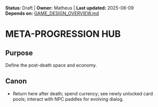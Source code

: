 <!-- AI-DIRECTIVE: Single source of truth. Keep this file self-contained.
If changing mechanics, update CORE_LOOP.md and CARDS_CATALOG.md references.
Never invent new mechanics not listed here without adding them to GAME_DESIGN_OVERVIEW.md and ROADMAP.md. -->

**Status:** Draft | **Owner:** Matheus | **Last updated:** 2025-08-09  
**Depends on:** [GAME_DESIGN_OVERVIEW.md](./GAME_DESIGN_OVERVIEW.md)

# META-PROGRESSION HUB
## Purpose
Define the post-death space and economy.
## Canon
- Return here after death; spend currency; see newly unlocked card pools; interact with NPC paddles for evolving dialog.
